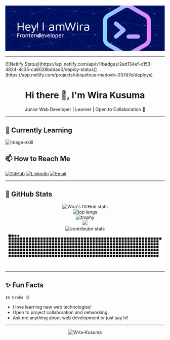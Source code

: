 <div align="center">

![banner](img/github-header-image.png)
</div>

<hr>
[![Netlify Status](https://api.netlify.com/api/v1/badges/2ed134ef-c153-4824-8c35-ca8028bddad0/deploy-status)](https://app.netlify.com/projects/ubiquitous-medovik-037d7e/deploys)

<h1 align="center">Hi there 👋, I'm Wira Kusuma</h1>

<p align="center">
Junior Web Developer | Learner | Open to Collaboration 🚀
</p>

---

## 🌱 Currently Learning

![image-skill](https://go-skill-icons.vercel.app/api/icons?i=html,css,js,php,github)
<br/>

## 📫 How to Reach Me

[![GitHub](https://go-skill-icons.vercel.app/api/icons?i=github)](https://github.com/Wira-Kusuma)
[![LinkedIn](https://go-skill-icons.vercel.app/api/icons?i=linkedin)](https://www.linkedin.com/in/wira-kusuma-193303354/)
[![Email](https://img.shields.io/badge/Gmail-wirakusuma5566%40gmail.com-blue)](mailto:wirakusuma5566@gmail.com)

---

## 🚀 GitHub Stats

<div align="center">

![Wira's GitHub stats](https://github-readme-stats.vercel.app/api?username=Wira-Kusuma&show_icons=true&theme=radical)
<br/>
<img src="https://github-readme-stats.vercel.app/api/top-langs?username=Wira-Kusuma&locale=en&hide_title=false&layout=compact&card_width=320&langs_count=5&theme=dracula&hide_border=false" height="150" alt="top langs" />
<br/>
<img src="https://github-profile-trophy.vercel.app/?username=Wira-Kusuma&theme=onedark" alt="trophy" />
<br/>
<img src="https://github-readme-streak-stats.herokuapp.com/?user=Wira-Kusuma&theme=blue-green&hide_border=false"/>
<br/>
<img src="https://github-contributor-stats.vercel.app/api?username=Wira-Kusuma" alt="contributor stats" />
<br/>
<img src="https://raw.githubusercontent.com/wira-kusuma/wira-kusuma/output/snake.svg" alt="Snake animation" />

</div>

---

## ✨ Fun Facts

```Im broke 😥```
- I love learning new web technologies!
- Open to project collaboration and networking.
- Ask me anything about web development or just say hi!

---

<p align="center">
  <img src="https://komarev.com/ghpvc/?username=Wira-Kusuma&label=Profile%20views&color=0e75b6&style=flat" alt="Wira-Kusuma" />
</p>
